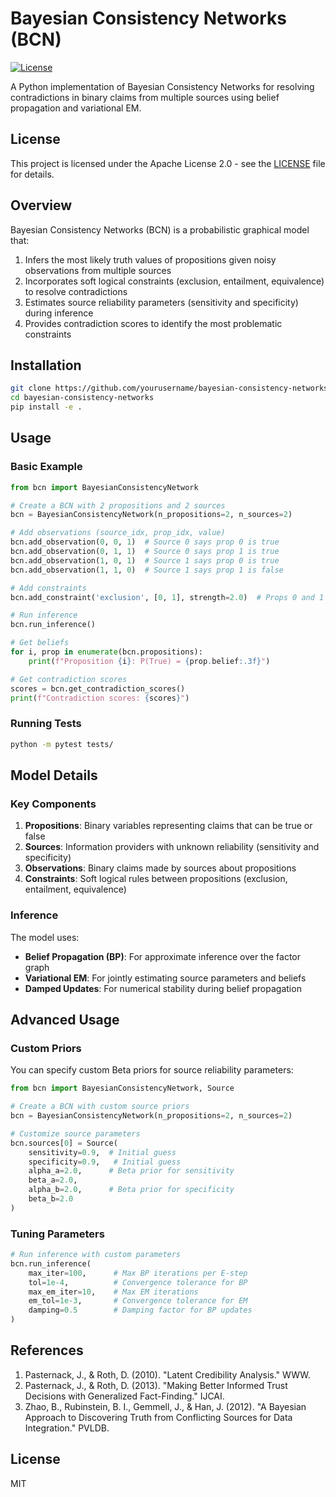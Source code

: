 # Bayesian Consistency Networks (BCN)

[![License](https://img.shields.io/badge/License-Apache%202.0-blue.svg)](https://opensource.org/licenses/Apache-2.0)

A Python implementation of Bayesian Consistency Networks for resolving contradictions in binary claims from multiple sources using belief propagation and variational EM.

## License

This project is licensed under the Apache License 2.0 - see the [LICENSE](LICENSE) file for details.

## Overview

Bayesian Consistency Networks (BCN) is a probabilistic graphical model that:

1. Infers the most likely truth values of propositions given noisy observations from multiple sources
2. Incorporates soft logical constraints (exclusion, entailment, equivalence) to resolve contradictions
3. Estimates source reliability parameters (sensitivity and specificity) during inference
4. Provides contradiction scores to identify the most problematic constraints

## Installation

```bash
git clone https://github.com/yourusername/bayesian-consistency-networks.git
cd bayesian-consistency-networks
pip install -e .
```

## Usage

### Basic Example

```python
from bcn import BayesianConsistencyNetwork

# Create a BCN with 2 propositions and 2 sources
bcn = BayesianConsistencyNetwork(n_propositions=2, n_sources=2)

# Add observations (source_idx, prop_idx, value)
bcn.add_observation(0, 0, 1)  # Source 0 says prop 0 is true
bcn.add_observation(0, 1, 1)  # Source 0 says prop 1 is true
bcn.add_observation(1, 0, 1)  # Source 1 says prop 0 is true
bcn.add_observation(1, 1, 0)  # Source 1 says prop 1 is false

# Add constraints
bcn.add_constraint('exclusion', [0, 1], strength=2.0)  # Props 0 and 1 cannot both be true

# Run inference
bcn.run_inference()

# Get beliefs
for i, prop in enumerate(bcn.propositions):
    print(f"Proposition {i}: P(True) = {prop.belief:.3f}")

# Get contradiction scores
scores = bcn.get_contradiction_scores()
print(f"Contradiction scores: {scores}")
```

### Running Tests

```bash
python -m pytest tests/
```

## Model Details

### Key Components

1. **Propositions**: Binary variables representing claims that can be true or false
2. **Sources**: Information providers with unknown reliability (sensitivity and specificity)
3. **Observations**: Binary claims made by sources about propositions
4. **Constraints**: Soft logical rules between propositions (exclusion, entailment, equivalence)

### Inference

The model uses:
- **Belief Propagation (BP)**: For approximate inference over the factor graph
- **Variational EM**: For jointly estimating source parameters and beliefs
- **Damped Updates**: For numerical stability during belief propagation

## Advanced Usage

### Custom Priors

You can specify custom Beta priors for source reliability parameters:

```python
from bcn import BayesianConsistencyNetwork, Source

# Create a BCN with custom source priors
bcn = BayesianConsistencyNetwork(n_propositions=2, n_sources=2)

# Customize source parameters
bcn.sources[0] = Source(
    sensitivity=0.9,  # Initial guess
    specificity=0.9,   # Initial guess
    alpha_a=2.0,      # Beta prior for sensitivity
    beta_a=2.0,
    alpha_b=2.0,      # Beta prior for specificity
    beta_b=2.0
)
```

### Tuning Parameters

```python
# Run inference with custom parameters
bcn.run_inference(
    max_iter=100,      # Max BP iterations per E-step
    tol=1e-4,          # Convergence tolerance for BP
    max_em_iter=10,    # Max EM iterations
    em_tol=1e-3,       # Convergence tolerance for EM
    damping=0.5        # Damping factor for BP updates
)
```

## References

1. Pasternack, J., & Roth, D. (2010). "Latent Credibility Analysis." WWW.
2. Pasternack, J., & Roth, D. (2013). "Making Better Informed Trust Decisions with Generalized Fact-Finding." IJCAI.
3. Zhao, B., Rubinstein, B. I., Gemmell, J., & Han, J. (2012). "A Bayesian Approach to Discovering Truth from Conflicting Sources for Data Integration." PVLDB.

## License

MIT
